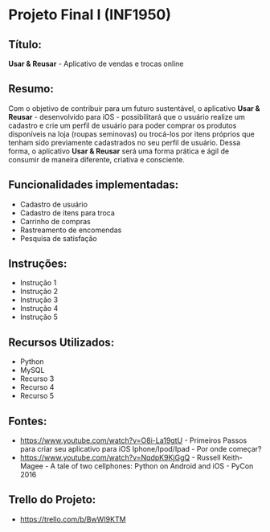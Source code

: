 # Projeto Final I (INF1950)
## Título: 
**Usar & Reusar** - Aplicativo de vendas e trocas online
## Resumo:
Com o objetivo de contribuir para um futuro sustentável, o aplicativo **Usar & Reusar** - desenvolvido para iOS - possibilitará que o usuário realize um cadastro e crie um perfil de usuário para poder comprar os produtos disponíveis na loja (roupas seminovas) ou trocá-los por itens próprios que tenham sido previamente cadastrados no seu perfil de usuário. Dessa forma, o aplicativo **Usar & Reusar** será uma forma prática e ágil de consumir de maneira diferente, criativa e consciente.   

## Funcionalidades implementadas:
- Cadastro de usuário
- Cadastro de itens para troca
- Carrinho de compras
- Rastreamento de encomendas
- Pesquisa de satisfação

## Instruções:
- Instrução 1
- Instrução 2
- Instrução 3
- Instrução 4
- Instrução 5

## Recursos Utilizados:
- Python
- MySQL
- Recurso 3
- Recurso 4
- Recurso 5

## Fontes:
- https://www.youtube.com/watch?v=O8i-La19gtU - Primeiros Passos para criar seu aplicativo para iOS Iphone/Ipod/Ipad - Por onde começar?
- https://www.youtube.com/watch?v=NqdpK9KjGgQ - Russell Keith-Magee - A tale of two cellphones: Python on Android and iOS - PyCon 2016

## Trello do Projeto:

- https://trello.com/b/BwWI9KTM

